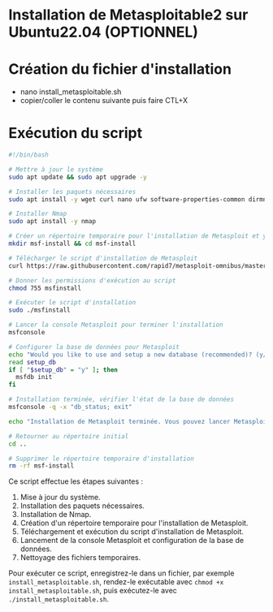 #  Installation de Metasploitable2 sur Ubuntu22.04 (OPTIONNEL)
# Création du fichier d'installation
- nano install_metasploitable.sh
- copier/coller le contenu suivante puis faire CTL+X

# Exécution du script
```bash
#!/bin/bash

# Mettre à jour le système
sudo apt update && sudo apt upgrade -y

# Installer les paquets nécessaires
sudo apt install -y wget curl nano ufw software-properties-common dirmngr apt-transport-https gnupg2 ca-certificates lsb-release ubuntu-keyring unzip

# Installer Nmap
sudo apt install -y nmap

# Créer un répertoire temporaire pour l'installation de Metasploit et y accéder
mkdir msf-install && cd msf-install

# Télécharger le script d'installation de Metasploit
curl https://raw.githubusercontent.com/rapid7/metasploit-omnibus/master/config/templates/metasploit-framework-wrappers/msfupdate.erb > msfinstall

# Donner les permissions d'exécution au script
chmod 755 msfinstall

# Exécuter le script d'installation
sudo ./msfinstall

# Lancer la console Metasploit pour terminer l'installation
msfconsole

# Configurer la base de données pour Metasploit
echo "Would you like to use and setup a new database (recommended)? (y/n)"
read setup_db
if [ "$setup_db" = "y" ]; then
  msfdb init
fi

# Installation terminée, vérifier l'état de la base de données
msfconsole -q -x "db_status; exit"

echo "Installation de Metasploit terminée. Vous pouvez lancer Metasploit avec la commande 'msfconsole'."

# Retourner au répertoire initial
cd ..

# Supprimer le répertoire temporaire d'installation
rm -rf msf-install
```

Ce script effectue les étapes suivantes :

1. Mise à jour du système.
2. Installation des paquets nécessaires.
3. Installation de Nmap.
4. Création d'un répertoire temporaire pour l'installation de Metasploit.
5. Téléchargement et exécution du script d'installation de Metasploit.
6. Lancement de la console Metasploit et configuration de la base de données.
7. Nettoyage des fichiers temporaires.

Pour exécuter ce script, enregistrez-le dans un fichier, par exemple `install_metasploitable.sh`, rendez-le exécutable avec `chmod +x install_metasploitable.sh`, puis exécutez-le avec `./install_metasploitable.sh`.
